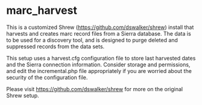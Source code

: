 # marc_harvest
This is a customized Shrew (https://github.com/dswalker/shrew) install that harvests and creates marc record files from a Sierra database. The data is to be used for a discovery tool, and is designed to purge deleted and suppressed records from the data sets.

This setup uses a harvest.cfg configuration file to store last harvested dates and the Sierra connection information. Consider storage and permissions, and edit the incremental.php file appropriately if you are worried about the security of the configuration file.

Please visit https://github.com/dswalker/shrew for more on the original Shrew setup.


